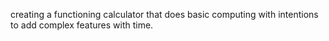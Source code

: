 creating a functioning calculator that does basic computing with intentions to add complex features with time.
